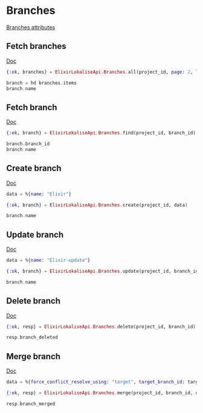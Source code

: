 # Branches

[Branches attributes](https://app.lokalise.com/api2docs/curl/#resource-branches)

## Fetch branches

[Doc](https://app.lokalise.com/api2docs/curl/#transition-list-all-branches-get)

```elixir
{:ok, branches} = ElixirLokaliseApi.Branches.all(project_id, page: 2, limit: 1)

branch = hd branches.items
branch.name
```

## Fetch branch

[Doc](https://app.lokalise.com/api2docs/curl/#transition-retrieve-a-branch-get)

```elixir
{:ok, branch} = ElixirLokaliseApi.Branches.find(project_id, branch_id)

branch.branch_id
branch.name
```

## Create branch

[Doc](https://app.lokalise.com/api2docs/curl/#transition-retrieve-a-branch-get)

```elixir
data = %{name: "Elixir"}

{:ok, branch} = ElixirLokaliseApi.Branches.create(project_id, data)

branch.name
```

## Update branch

[Doc](https://app.lokalise.com/api2docs/curl/#transition-update-a-branch-put)

```elixir
data = %{name: "Elixir-update"}

{:ok, branch} = ElixirLokaliseApi.Branches.update(project_id, branch_id, data)

branch.name
```

## Delete branch

[Doc](https://app.lokalise.com/api2docs/curl/#transition-delete-a-branch-delete)

```elixir
{:ok, resp} = ElixirLokaliseApi.Branches.delete(project_id, branch_id)

resp.branch_deleted
```

## Merge branch

[Doc](https://app.lokalise.com/api2docs/curl/#transition-merge-a-branch-post)

```elixir
data = %{force_conflict_resolve_using: "target", target_branch_id: target_branch_id}

{:ok, resp} = ElixirLokaliseApi.Branches.merge(project_id, branch_id, data)

resp.branch_merged
```